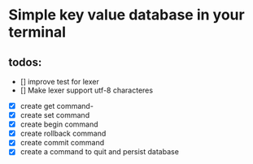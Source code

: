 # Simple key value database in your terminal

## todos:

- [] improve test for lexer
- [] Make lexer support utf-8 characteres
- [x] create get command-
- [x] create set command
- [x] create begin command
- [x] create rollback command
- [x] create commit command
- [x] create a command to quit and persist database
